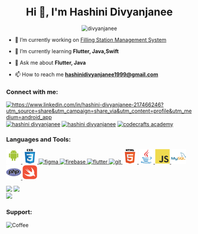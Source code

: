 <h1 align="center">Hi 👋, I'm Hashini Divyanjanee</h1>

<p align="center"> <img src="https://komarev.com/ghpvc/?username=divyanjanee&label=Profile%20views&color=0e75b6&style=flat" alt="divyanjanee" /> </p>

- 🔭 I’m currently working on [Filling Station Management System](https://github.com/divyanjanee/Fuel-Station-Management-System.git)

- 🌱 I’m currently learning **Flutter, Java,Swift**

- 💬 Ask me about **Flutter, Java**

- 📫 How to reach me **hashinidivyanjanee1999@gmail.com**

<h3 align="left">Connect with me:</h3>
<p align="left">
<a href="https://linkedin.com/in/https://www.linkedin.com/in/hashini-divyanjanee-217466246?utm_source=share&utm_campaign=share_via&utm_content=profile&utm_medium=android_app" target="blank"><img align="center" src="https://raw.githubusercontent.com/rahuldkjain/github-profile-readme-generator/master/src/images/icons/Social/linked-in-alt.svg" alt="https://www.linkedin.com/in/hashini-divyanjanee-217466246?utm_source=share&utm_campaign=share_via&utm_content=profile&utm_medium=android_app" height="30" width="40" /></a>
<a href="https://fb.com/hashini divyanjanee" target="blank"><img align="center" src="https://raw.githubusercontent.com/rahuldkjain/github-profile-readme-generator/master/src/images/icons/Social/facebook.svg" alt="hashini divyanjanee" height="30" width="40" /></a>
<a href="https://instagram.com/hashini divyanjanee" target="blank"><img align="center" src="https://raw.githubusercontent.com/rahuldkjain/github-profile-readme-generator/master/src/images/icons/Social/instagram.svg" alt="hashini divyanjanee" height="30" width="40" /></a>
<a href="www.youtube.com/@CodeCraftsAcademy-yx8lv" target="blank"><img align="center" src="https://raw.githubusercontent.com/rahuldkjain/github-profile-readme-generator/master/src/images/icons/Social/youtube.svg" alt="codecrafts academy" height="30" width="40" /></a>
</p>

<h3 align="left">Languages and Tools:</h3>
<p align="left"> <a href="https://developer.android.com" target="_blank" rel="noreferrer"> <img src="https://raw.githubusercontent.com/devicons/devicon/master/icons/android/android-original-wordmark.svg" alt="android" width="40" height="40"/> </a> <a href="https://www.w3schools.com/css/" target="_blank" rel="noreferrer"> <img src="https://raw.githubusercontent.com/devicons/devicon/master/icons/css3/css3-original-wordmark.svg" alt="css3" width="40" height="40"/> </a> <a href="https://www.figma.com/" target="_blank" rel="noreferrer"> <img src="https://www.vectorlogo.zone/logos/figma/figma-icon.svg" alt="figma" width="40" height="40"/> </a> <a href="https://firebase.google.com/" target="_blank" rel="noreferrer"> <img src="https://www.vectorlogo.zone/logos/firebase/firebase-icon.svg" alt="firebase" width="40" height="40"/> </a> <a href="https://flutter.dev" target="_blank" rel="noreferrer"> <img src="https://www.vectorlogo.zone/logos/flutterio/flutterio-icon.svg" alt="flutter" width="40" height="40"/> </a> <a href="https://git-scm.com/" target="_blank" rel="noreferrer"> <img src="https://www.vectorlogo.zone/logos/git-scm/git-scm-icon.svg" alt="git" width="40" height="40"/> </a> <a href="https://www.w3.org/html/" target="_blank" rel="noreferrer"> <img src="https://raw.githubusercontent.com/devicons/devicon/master/icons/html5/html5-original-wordmark.svg" alt="html5" width="40" height="40"/> </a> <a href="https://www.java.com" target="_blank" rel="noreferrer"> <img src="https://raw.githubusercontent.com/devicons/devicon/master/icons/java/java-original.svg" alt="java" width="40" height="40"/> </a> <a href="https://developer.mozilla.org/en-US/docs/Web/JavaScript" target="_blank" rel="noreferrer"> <img src="https://raw.githubusercontent.com/devicons/devicon/master/icons/javascript/javascript-original.svg" alt="javascript" width="40" height="40"/> </a> <a href="https://www.mysql.com/" target="_blank" rel="noreferrer"> <img src="https://raw.githubusercontent.com/devicons/devicon/master/icons/mysql/mysql-original-wordmark.svg" alt="mysql" width="40" height="40"/> </a> <a href="https://www.php.net" target="_blank" rel="noreferrer"> <img src="https://raw.githubusercontent.com/devicons/devicon/master/icons/php/php-original.svg" alt="php" width="40" height="40"/> </a> <a href="https://developer.apple.com/swift/" target="_blank" rel="noreferrer"> <img src="https://raw.githubusercontent.com/devicons/devicon/master/icons/swift/swift-original.svg" alt="swift" width="40" height="40"/> </a> </p>




![](https://github-readme-streak-stats.herokuapp.com/?user=HashiniDivyanjanee&theme=highcontrast&hide_border=false)
![](https://github-readme-stats.vercel.app/api/top-langs/?username=HashiniDivyanjanee&theme=highcontrast&hide_border=false&include_all_commits=true&count_private=false&layout=compact)<br/>
![](https://github-readme-stats.vercel.app/api?username=HashiniDivyanjanee&theme=highcontrast&hide_border=false&include_all_commits=true&count_private=false)
<h3 align="left">Support:</h3>
<p><a href="https://www.buymeacoffee.com/Coffee"> <img align="left" src="https://cdn.buymeacoffee.com/buttons/v2/default-yellow.png" height="50" width="210" alt="Coffee" /></a></p><br><br>
